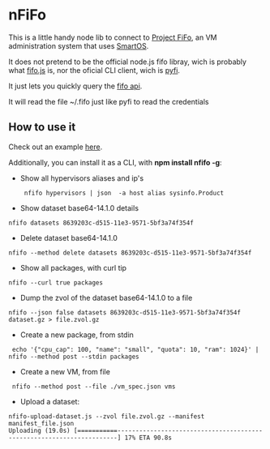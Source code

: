 # nFiFo

This is a little handy node lib to connect to [Project FiFo](https://docs.project-fifo.net/), an VM administration system that uses [SmartOS](http://smartos.org/).

It does not pretend to be the official node.js fifo libray, wich is probably what [fifo.js](https://github.com/project-fifo/fifo.js) is, nor the oficial CLI client, wich is [pyfi](https://github.com/project-fifo/pyfi).

It just lets you quickly query the [fifo api](https://project-fifo.net/display/PF/API).

It will read the file ~/.fifo just like pyfi to read the credentials

## How to use it

Check out an example [here](https://github.com/project-fifo/nfifo/tests/).

Additionally, you can install it as a CLI, with **npm install nfifo -g**:

* Show all hypervisors aliases and ip's

  ``` nfifo hypervisors | json  -a host alias sysinfo.Product```

* Show dataset base64-14.1.0 details

 ```nfifo datasets 8639203c-d515-11e3-9571-5bf3a74f354f```

* Delete dataset base64-14.1.0

 ```nfifo --method delete datasets 8639203c-d515-11e3-9571-5bf3a74f354f```

* Show all packages, with curl tip

 ```nfifo --curl true packages```


* Dump the zvol of the dataset base64-14.1.0 to a file

 ```nfifo --json false datasets 8639203c-d515-11e3-9571-5bf3a74f354f dataset.gz > file.zvol.gz```

* Create a new package, from stdin

 ``` echo '{"cpu_cap": 100, "name": "small", "quota": 10, "ram": 1024}' | nfifo --method post --stdin packages```

* Create a new VM, from file

 ``` nfifo --method post --file ./vm_spec.json vms```

* Upload a dataset:
```
nfifo-upload-dataset.js --zvol file.zvol.gz --manifest manifest_file.json
Uploading (19.0s) [===========----------------------------------------------------------------------] 17% ETA 90.8s
```
